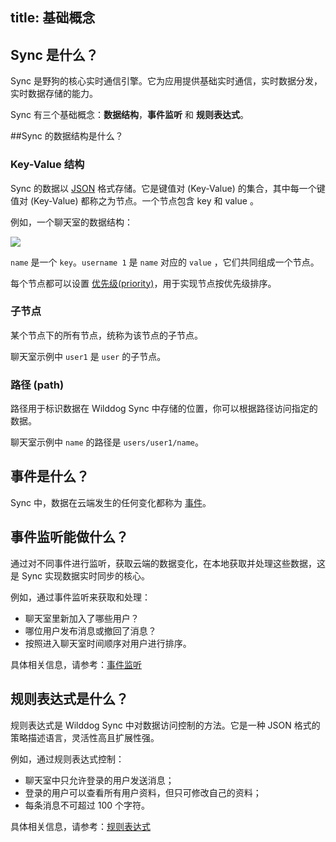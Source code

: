 title: 基础概念
---

## Sync 是什么？
Sync 是野狗的核心实时通信引擎。它为应用提供基础实时通信，实时数据分发，实时数据存储的能力。

Sync 有三个基础概念：**数据结构**，**事件监听** 和 **规则表达式**。


##Sync 的数据结构是什么？


### Key-Value 结构
Sync 的数据以 [JSON](http://json.org/json-zh.html) 格式存储。它是键值对 (Key-Value) 的集合，其中每一个键值对 (Key-Value) 都称之为节点。一个节点包含 key 和 value 。

例如，一个聊天室的数据结构：

![](/images/group.png)

`name` 是一个 `key`。`username 1` 是 `name` 对应的 `value` ，它们共同组成一个节点。

每个节点都可以设置 [优先级(priority)](/guide/sync/web/save-data.html#设置节点优先级)，用于实现节点按优先级排序。

### 子节点
某个节点下的所有节点，统称为该节点的子节点。

聊天室示例中 `user1` 是 `user` 的子节点。

### 路径 (path)
路径用于标识数据在 Wilddog Sync 中存储的位置，你可以根据路径访问指定的数据。

聊天室示例中 `name` 的路径是 `users/user1/name`。


## 事件是什么？

Sync 中，数据在云端发生的任何变化都称为 [事件](/guide/sync/web/retrieve-data.html#事件)。


## 事件监听能做什么？
通过对不同事件进行监听，获取云端的数据变化，在本地获取并处理这些数据，这是 Sync 实现数据实时同步的核心。

例如，通过事件监听来获取和处理：

- 聊天室里新加入了哪些用户？
- 哪位用户发布消息或撤回了消息？
- 按照进入聊天室时间顺序对用户进行排序。

具体相关信息，请参考：[事件监听](/guide/sync/web/retrieve-data.html)

## 规则表达式是什么？ 
规则表达式是 Wilddog Sync 中对数据访问控制的方法。它是一种 JSON 格式的策略描述语言，灵活性高且扩展性强。

例如，通过规则表达式控制：

- 聊天室中只允许登录的用户发送消息；
- 登录的用户可以查看所有用户资料，但只可修改自己的资料；
- 每条消息不可超过 100 个字符。


具体相关信息，请参考：[规则表达式](/guide/sync/rules/introduce.html)